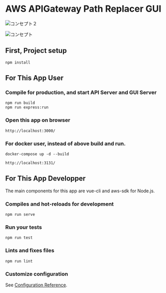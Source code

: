 # AWS APIGateway Path Replacer GUI

![コンセプト２](https://user-images.githubusercontent.com/54195833/64545495-cd3c1280-d363-11e9-989f-b44de9878f85.jpg)

![コンセプト](https://user-images.githubusercontent.com/54195833/64548548-cc0de400-d369-11e9-8352-805900f64d35.jpg)

## First, Project setup
```
npm install
```

## For This App User
### Compile for production, and start API Server and GUI Server
```
npm run build
npm run express:run
```

### Open this app on browser
```
http://localhost:3000/
```

### For docker user, instead of above build and run.
```
docker-compose up -d --build
```
```
http://localhost:3131/
```

## For This App Developper
The main components for this app are vue-cli and aws-sdk for Node.js.

### Compiles and hot-reloads for development
```
npm run serve
```

### Run your tests
```
npm run test
```

### Lints and fixes files
```
npm run lint
```

### Customize configuration
See [Configuration Reference](https://cli.vuejs.org/config/).
